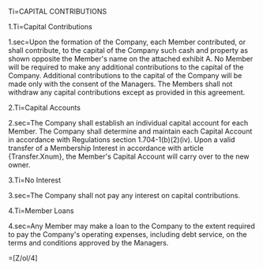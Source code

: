 Ti=CAPITAL CONTRIBUTIONS

1.Ti=Capital Contributions

1.sec=Upon the formation of the Company, each Member contributed, or shall contribute, to the capital of the Company such cash and property as shown opposite the Member's name on the attached exhibit A. No Member will be required to make any additional contributions to the capital of the Company. Additional contributions to the capital of the Company will be made only with the consent of the Managers. The Members shall not withdraw any capital contributions except as provided in this agreement.

2.Ti=Capital Accounts

2.sec=The Company shall establish an individual capital account for each Member. The Company shall determine and maintain each Capital Account in accordance with Regulations section 1.704-1(b)(2)(iv). Upon a valid transfer of a Membership Interest in accordance with article {Transfer.Xnum}, the Member's Capital Account will carry over to the new owner.

3.Ti=No Interest

3.sec=The Company shall not pay any interest on capital contributions.

4.Ti=Member Loans

4.sec=Any Member may make a loan to the Company to the extent required to pay the Company's operating expenses, including debt service, on the terms and conditions approved by the Managers.

=[Z/ol/4]
